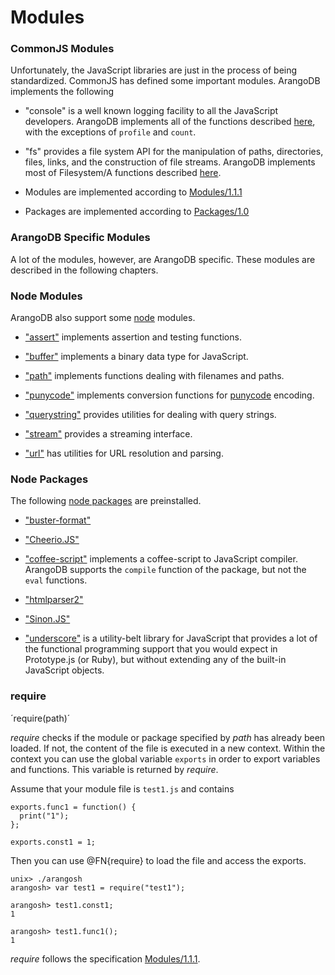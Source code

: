 <a name="modules"></a>
# Modules
<a name="commonjs_modules"></a>
### CommonJS Modules

Unfortunately, the JavaScript libraries are just in the process of being
standardized. CommonJS has defined some important modules. ArangoDB implements
the following

- "console" is a well known logging facility to all the JavaScript developers.
  ArangoDB implements all of the functions described
  <a href="http://wiki.commonjs.org/wiki/Console">here</a>, with the exceptions
  of `profile` and `count`.

- "fs" provides a file system API for the manipulation of paths, directories, 
  files, links, and the construction of file streams. ArangoDB implements
  most of Filesystem/A functions described
  <a href="http://wiki.commonjs.org/wiki/Filesystem/A">here</a>.

- Modules are implemented according to 
  <a href="http://wiki.commonjs.org/wiki/Modules">Modules/1.1.1</a>

- Packages are implemented according to
  <a href="http://wiki.commonjs.org/wiki/Packages">Packages/1.0</a>

<a name="arangodb_specific_modules"></a>
### ArangoDB Specific Modules

A lot of the modules, however, are ArangoDB specific. These modules
are described in the following chapters.

<a name="node_modules"></a>
### Node Modules

ArangoDB also support some <a href="http://www.nodejs.org/">node</a> modules.

- <a href="http://nodejs.org/api/assert.html">"assert"</a> implements 
  assertion and testing functions.

- <a href="http://nodejs.org/api/buffer.html">"buffer"</a> implements
  a binary data type for JavaScript.

- <a href="http://nodejs.org/api/path.html">"path"</a> implements
  functions dealing with filenames and paths.

- <a href="http://nodejs.org/api/punycode.html">"punycode"</a> implements
  conversion functions for
  <a href="http://en.wikipedia.org/wiki/Punycode">punycode</a> encoding.

- <a href="http://nodejs.org/api/querystring.html">"querystring"</a>
  provides utilities for dealing with query strings.

- <a href="http://nodejs.org/api/stream.html">"stream"</a>
  provides a streaming interface.

- <a href="http://nodejs.org/api/url.html">"url"</a>
  has utilities for URL resolution and parsing.

<a name="node_packages"></a>
### Node Packages

The following <a href="https://npmjs.org/">node packages</a> are preinstalled.

- <a href="http://docs.busterjs.org/en/latest/modules/buster-format/">"buster-format"</a>

- <a href="http://matthewmueller.github.io/cheerio/">"Cheerio.JS"</a>

- <a href="http://coffeescript.org/">"coffee-script"</a> implements a
  coffee-script to JavaScript compiler. ArangoDB supports the `compile` 
  function of the package, but not the `eval` functions.

- <a href="https://github.com/fb55/htmlparser2">"htmlparser2"</a>

- <a href="http://sinonjs.org/">"Sinon.JS"</a>

- <a href="http://underscorejs.org/">"underscore"</a> is a utility-belt library
  for JavaScript that provides a lot of the functional programming support that 
  you would expect in Prototype.js (or Ruby), but without extending any of the
  built-in JavaScript objects.

<a name="require"></a>
### require

´require(path)´

*require* checks if the module or package specified by *path* has already
been loaded.  If not, the content of the file is executed in a new
context. Within the context you can use the global variable `exports` in
order to export variables and functions. This variable is returned by
*require*.

Assume that your module file is `test1.js` and contains

    exports.func1 = function() {
      print("1");
    };

    exports.const1 = 1;

Then you can use @FN{require} to load the file and access the exports.

    unix> ./arangosh
    arangosh> var test1 = require("test1");

    arangosh> test1.const1;
    1

    arangosh> test1.func1();
    1

*require* follows the specification
[Modules/1.1.1](http://wiki.commonjs.org/wiki/Modules/1.1.1).